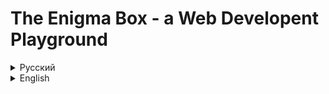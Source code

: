 # The Enigma Box - a Web Developent Playground

<details>
 <summary>Русский</summary>
 
 ## Описание Проекта
Данный проект является частью серии лабораторных работ, направленных на изучение и практическое применение веб-технологий. В каждой новой версии проекта реализуется определенная задумка или концепция, связанная с веб-разработкой. В качестве критериев для новой полноценной версии рассматривается добавление нового алгоритма шифрования/дешифрования, а также реализация одного из способов анализа шифрованного сообщения, специфичного для этого алгоритма. Проект поддерживает шифрование и дешифрование текста на русском и английском языках. В рамках проекта исследуются различные идеи и подходы к веб-разработке с использованием JavaScript и Django. Основная цель - рассмотреть возможности и гибкость веб-разработки при решении разнообразных задач, а также отточить навыки в создании веб-приложений, реализуя при этом интересные и оригинальные задумки.

## Цель проекта
Основная цель данного проекта - изучение и практическое применение различных веб-технологий, а также оттачивание навыков веб-разработки. Проект служит в качестве "тестового полигона" для экспериментов с JavaScript, Django и другими инструментами веб-разработки.

## Возможности (Features)
 *   **Шифруйте и дешифруйте текст**: Защитите свои данные с помощью простого и удобного интерфейса, вводя текст вручную или загружая его из файлов.
  *   **Возможность добавления новых алгоритмов:** Проект разработан с учетом возможности добавления новых алгоритмов шифрования и дешифрования в будущем.

## Технологии
*   **Django:** Используется для создания backend'а, обработки API-запросов, реализации логики шифрования/дешифрования и взаимодействия с базой данных (в будущем).
  *   **JavaScript:** Используется для создания интерактивного пользовательского интерфейса (frontend), обеспечения динамической загрузки контента и асинхронного взаимодействия с backend'ом через API.
</details>

<details>
 <summary>English</summary>

 ## Project Description
This project is part of a series of laboratory assignments aimed at studying and applying web technologies. Each new version of the project implements a specific idea or concept related to web development. The addition of a new encryption/decryption algorithm, as well as the implementation of a method for analyzing the encrypted message specific to that algorithm, is considered a criterion for a new complete version. The project supports encryption and decryption of text in Russian and English. The project explores different ideas and approaches to web development using JavaScript and Django. The primary goal is to examine the capabilities and flexibility of web development in solving various problems, as well as to hone skills in creating web applications while implementing interesting and original ideas.

## Project Goal

The primary goal of this project is to study and apply various web technologies, as well as to hone web development skills. The project serves as a "testing ground" for experiments with JavaScript, Django, and other web development tools.

## Features
* **Encrypt and decrypt text: Protect your data with a simple and user-friendly interface by entering text manually or loading it from files.**

* **Possibility to add new algorithms:** The project is designed to allow the addition of new encryption and decryption algorithms in the future.

## Technologies
* **Django:** Used to create the backend, process API requests, implement encryption/decryption logic, and interact with the database (in the future).

* **JavaScript:** Used to create an interactive user interface (frontend), provide dynamic content loading, and asynchronously interact with the backend via the API.
</details>
